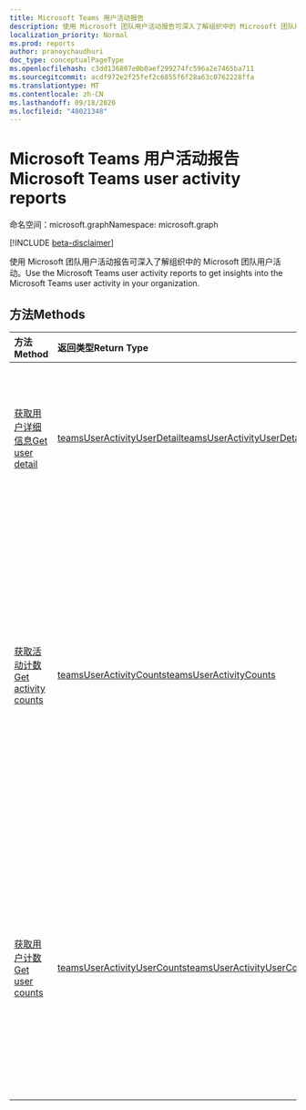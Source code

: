 ```yaml
---
title: Microsoft Teams 用户活动报告
description: 使用 Microsoft 团队用户活动报告可深入了解组织中的 Microsoft 团队用户活动。
localization_priority: Normal
ms.prod: reports
author: pranoychaudhuri
doc_type: conceptualPageType
ms.openlocfilehash: c3dd136807e0b0aef299274fc596a2e7465ba711
ms.sourcegitcommit: acdf972e2f25fef2c6855f6f28a63c0762228ffa
ms.translationtype: MT
ms.contentlocale: zh-CN
ms.lasthandoff: 09/18/2020
ms.locfileid: "48021348"
---
```

# <a name="microsoft-teams-user-activity-reports"></a><span data-ttu-id="f2c44-103">Microsoft Teams 用户活动报告</span><span class="sxs-lookup"><span data-stu-id="f2c44-103">Microsoft Teams user activity reports</span></span>

<span data-ttu-id="f2c44-104">命名空间：microsoft.graph</span><span class="sxs-lookup"><span data-stu-id="f2c44-104">Namespace: microsoft.graph</span></span>

[!INCLUDE [beta-disclaimer](../../includes/beta-disclaimer.md)]

<span data-ttu-id="f2c44-105">使用 Microsoft 团队用户活动报告可深入了解组织中的 Microsoft 团队用户活动。</span><span class="sxs-lookup"><span data-stu-id="f2c44-105">Use the Microsoft Teams user activity reports to get insights into the Microsoft Teams user activity in your organization.</span></span>

## <a name="methods"></a><span data-ttu-id="f2c44-106">方法</span><span class="sxs-lookup"><span data-stu-id="f2c44-106">Methods</span></span>

| <span data-ttu-id="f2c44-107">方法</span><span class="sxs-lookup"><span data-stu-id="f2c44-107">Method</span></span>                                   | <span data-ttu-id="f2c44-108">返回类型</span><span class="sxs-lookup"><span data-stu-id="f2c44-108">Return Type</span></span>                              | <span data-ttu-id="f2c44-109">说明</span><span class="sxs-lookup"><span data-stu-id="f2c44-109">Description</span></span>                              |
| :--------------------------------------- | :--------------------------------------- | :--------------------------------------- |
| [<span data-ttu-id="f2c44-110">获取用户详细信息</span><span class="sxs-lookup"><span data-stu-id="f2c44-110">Get user detail</span></span>](../api/reportroot-getteamsuseractivityuserdetail.md) | [<span data-ttu-id="f2c44-111">teamsUserActivityUserDetail</span><span class="sxs-lookup"><span data-stu-id="f2c44-111">teamsUserActivityUserDetail</span></span>](../resources/teamsuseractivityuserdetail.md) | <span data-ttu-id="f2c44-112">按用户获取有关 Microsoft Teams 用户活动的详细信息。</span><span class="sxs-lookup"><span data-stu-id="f2c44-112">Get details about Microsoft Teams user activity by user.</span></span> |
| [<span data-ttu-id="f2c44-113">获取活动计数</span><span class="sxs-lookup"><span data-stu-id="f2c44-113">Get activity counts</span></span>](../api/reportroot-getteamsuseractivitycounts.md) | [<span data-ttu-id="f2c44-114">teamsUserActivityCounts</span><span class="sxs-lookup"><span data-stu-id="f2c44-114">teamsUserActivityCounts</span></span>](../resources/teamsuseractivitycounts.md) | <span data-ttu-id="f2c44-115">获取按活动类型的 Microsoft Teams 活动的数量。</span><span class="sxs-lookup"><span data-stu-id="f2c44-115">Get the number of Microsoft Teams activities by activity type.</span></span> <span data-ttu-id="f2c44-116">活动类型是许多团队聊天消息、专用聊天消息、呼叫或会议。</span><span class="sxs-lookup"><span data-stu-id="f2c44-116">The activity types are number of teams chat messages, private chat messages, calls, or meetings.</span></span> |
| [<span data-ttu-id="f2c44-117">获取用户计数</span><span class="sxs-lookup"><span data-stu-id="f2c44-117">Get user counts</span></span>](../api/reportroot-getteamsuseractivityusercounts.md) | [<span data-ttu-id="f2c44-118">teamsUserActivityUserCounts</span><span class="sxs-lookup"><span data-stu-id="f2c44-118">teamsUserActivityUserCounts</span></span>](../resources/teamsuseractivityusercounts.md) | <span data-ttu-id="f2c44-119">按活动类型获取用户数。</span><span class="sxs-lookup"><span data-stu-id="f2c44-119">Get the number of users by activity type.</span></span> <span data-ttu-id="f2c44-120">活动类型是许多团队聊天消息、专用聊天消息、呼叫或会议。</span><span class="sxs-lookup"><span data-stu-id="f2c44-120">The activity types are number of teams chat messages, private chat messages, calls, or meetings.</span></span> |


